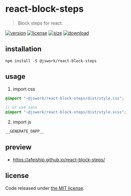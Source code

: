 # react-block-steps
> Block steps for react.

[![version][version-image]][version-url]
[![license][license-image]][license-url]
[![size][size-image]][size-url]
[![download][download-image]][download-url]

## installation
```shell
npm install -S @jswork/react-block-steps
```

## usage
1. import css
  ```scss
  @import "~@jswork/react-block-steps/dist/style.css";

  // or use sass
  @import "~@jswork/react-block-steps/dist/style.scss";
  ```
2. import js
  ```js
__GENERATE_DAPP__
  ```

## preview
- https://afeiship.github.io/react-block-steps/

## license
Code released under [the MIT license](https://github.com/afeiship/react-block-steps/blob/master/LICENSE.txt).

[version-image]: https://img.shields.io/npm/v/@jswork/react-block-steps
[version-url]: https://npmjs.org/package/@jswork/react-block-steps

[license-image]: https://img.shields.io/npm/l/@jswork/react-block-steps
[license-url]: https://github.com/afeiship/react-block-steps/blob/master/LICENSE.txt

[size-image]: https://img.shields.io/bundlephobia/minzip/@jswork/react-block-steps
[size-url]: https://github.com/afeiship/react-block-steps/blob/master/dist/react-block-steps.min.js

[download-image]: https://img.shields.io/npm/dm/@jswork/react-block-steps
[download-url]: https://www.npmjs.com/package/@jswork/react-block-steps
